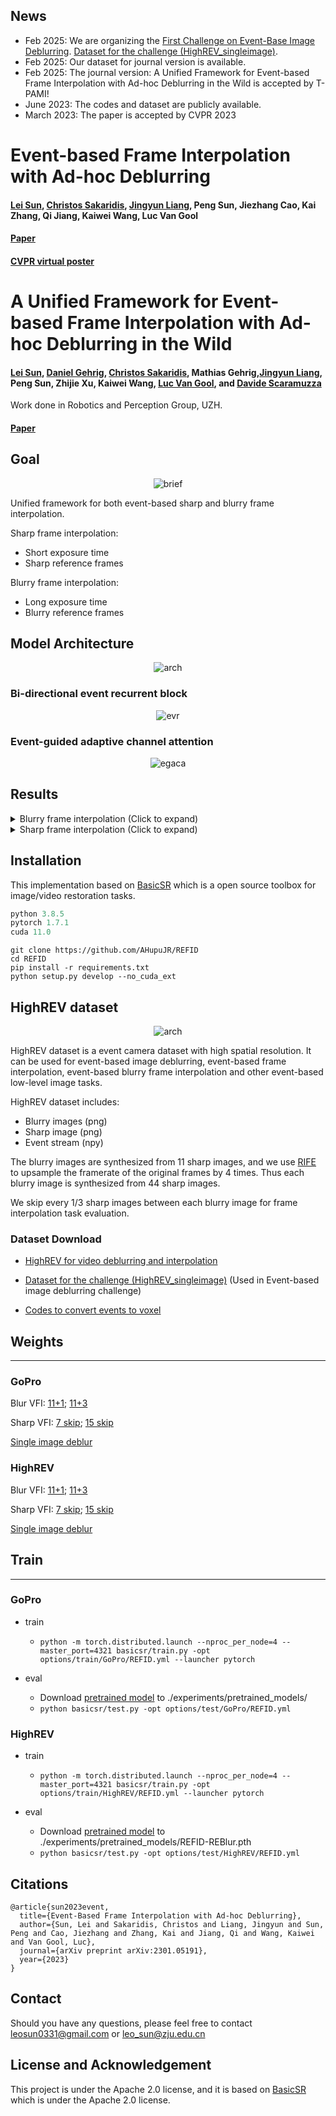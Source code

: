 
## News
- Feb 2025: We are organizing the [First Challenge on Event-Base Image Deblurring](https://github.com/AHupuJR/NTIRE2025_EventDeblur_challenge?tab=readme-ov-file). [Dataset for the challenge (HighREV_singleimage)](https://codalab.lisn.upsaclay.fr/my/datasets/download/9f275580-9b38-4984-b995-1e59e96b6111).
- Feb 2025: Our dataset for journal version is available.
- Feb 2025: The journal version: A Unified Framework for Event-based Frame Interpolation with Ad-hoc Deblurring in the Wild is accepted by T-PAMI!
- June 2023: The codes and dataset are publicly available.
- March 2023: The paper is accepted by CVPR 2023



# Event-based Frame Interpolation with Ad-hoc Deblurring

#### [Lei Sun](https://ahupujr.github.io/), [Christos Sakaridis](https://people.ee.ethz.ch/~csakarid/), [Jingyun Liang](https://jingyunliang.github.io/), Peng Sun, Jiezhang Cao, Kai Zhang, Qi Jiang, Kaiwei Wang, Luc Van Gool
#### [Paper](https://openaccess.thecvf.com/content/CVPR2023/papers/Sun_Event-Based_Frame_Interpolation_With_Ad-Hoc_Deblurring_CVPR_2023_paper.pdf)
#### [CVPR virtual poster](https://cvpr2023.thecvf.com/virtual/2023/poster/22871)

# A Unified Framework for Event-based Frame Interpolation with Ad-hoc Deblurring in the Wild

#### [Lei Sun](https://ahupujr.github.io/), [Daniel Gehrig](), [Christos Sakaridis](https://people.ee.ethz.ch/~csakarid/), Mathias Gehrig,[Jingyun Liang](https://jingyunliang.github.io/), Peng Sun, Zhijie Xu, Kaiwei Wang, [Luc Van Gool](https://insait.ai/prof-luc-van-gool/), and [Davide Scaramuzza](https://rpg.ifi.uzh.ch/people_scaramuzza.html)

Work done in Robotics and Perception Group, UZH.
#### [Paper](TODO)




## Goal
<div style="text-align: center">
<img src="figures/Fig1.png" alt="brief" style="zoom:100%;" div align=center/>
</div>

Unified framework for both event-based sharp and blurry frame interpolation.

Sharp frame interpolation:
- Short exposure time
- Sharp reference frames

Blurry frame interpolation:
- Long exposure time
- Blurry reference frames



## Model Architecture
<div style="text-align: center">
<img src="figures/model_arch.png" alt="arch" style="zoom:100%;" div align=center/>
</div>


### Bi-directional event recurrent block
<div style="text-align: center">
<img src="figures/evr.png" alt="evr" style="zoom:100%;" div align=center/>
</div>

### Event-guided adaptive channel attention
<div style="text-align: center">
<img src="figures/egaca.png" alt="egaca" style="zoom:100%;" />
</div>

## Results
<details><summary>Blurry frame interpolation (Click to expand) </summary>
<img src="figures/qualitative_blurry_interpo.png" alt="blurry_interpo" style="zoom:100%;" />
<img src="figures/table_blurry_interpo.png" alt="blurry_interpo" style="zoom:100%;" />
</details>

<details><summary>Sharp frame interpolation (Click to expand) </summary>
<img src="figures/qualitative_sharp_interpo.png" alt="sharp_interpo" style="zoom:100%;" />
<img src="figures/table_sharp_interpo.png" alt="sharp_interpo" style="zoom:100%;" />
</details>

## Installation
This implementation based on [BasicSR](https://github.com/xinntao/BasicSR) which is a open source toolbox for image/video restoration tasks. 

```python
python 3.8.5
pytorch 1.7.1
cuda 11.0
```



```
git clone https://github.com/AHupuJR/REFID
cd REFID
pip install -r requirements.txt
python setup.py develop --no_cuda_ext
```

## <span id="dataset_section"> HighREV dataset </span> 

<div style="text-align: center">
<img src="figures/dataset.png" alt="arch" style="zoom:100%;" div align=center/>
</div>

HighREV dataset is a event camera dataset with high spatial resolution. It can be used for event-based image deblurring, event-based frame interpolation, event-based blurry frame interpolation and other event-based low-level image tasks.

HighREV dataset includes:
- Blurry images (png)
- Sharp image (png)
- Event stream (npy)

The blurry images are synthesized from 11 sharp images, and we use [RIFE][rife_codes] to upsample the framerate of the original frames by 4 times. Thus each blurry image is synthesized from 44 sharp images.

We skip every 1/3 sharp images between each blurry image for frame interpolation task evaluation.

### Dataset Download

- [HighREV for video deblurring and interpolation](https://www.kaggle.com/datasets/lei0331/highrev-full) 

- [Dataset for the challenge (HighREV_singleimage)](https://codalab.lisn.upsaclay.fr/my/datasets/download/9f275580-9b38-4984-b995-1e59e96b6111) (Used in Event-based image deblurring challenge)

- [Codes to convert events to voxel](https://github.com/AHupuJR/NTIRE2025_EventDeblur_challenge?tab=readme-ov-file#voxel-grids)

## Weights
---
### GoPro
Blur VFI: [11+1](https://github.com/AHupuJR/REFID/releases/download/v0.1/REFID-GoPro-11-1.pth); [11+3](https://github.com/AHupuJR/REFID/releases/download/v0.1/REFID-GoPro-11-3.pth)

Sharp VFI: [7 skip](https://github.com/AHupuJR/REFID/releases/download/v0.1/REFID-GoPro-7skip.pth); [15 skip](https://github.com/AHupuJR/REFID/releases/download/v0.1/REFID-GoPro-15skip.pth)

[Single image deblur](https://github.com/AHupuJR/REFID/releases/download/v0.1/REFID-GoPro-single-deblur.pth)

### HighREV
Blur VFI: [11+1](https://github.com/AHupuJR/REFID/releases/download/v0.1/REFID-HighREV-1skip.pth); [11+3](https://github.com/AHupuJR/REFID/releases/download/v0.1/REFID-HighREV-3skip.pth)

Sharp VFI: [7 skip](https://github.com/AHupuJR/REFID/releases/download/v0.1/REFID-HighREV-7skip.pth); [15 skip](https://github.com/AHupuJR/REFID/releases/download/v0.1/REFID-HighREV-15skip.pth)

[Single image deblur](https://github.com/AHupuJR/REFID/releases/download/v0.1/REFID-HighREV-single-deblur.pth)



## Train
---
### GoPro

* train

  * ```python -m torch.distributed.launch --nproc_per_node=4 --master_port=4321 basicsr/train.py -opt options/train/GoPro/REFID.yml --launcher pytorch```

* eval
  * Download [pretrained model](https://github.com/AHupuJR/REFID/releases) to ./experiments/pretrained_models/
  * ```python basicsr/test.py -opt options/test/GoPro/REFID.yml  ```
  

### HighREV

* train

  * ```python -m torch.distributed.launch --nproc_per_node=4 --master_port=4321 basicsr/train.py -opt options/train/HighREV/REFID.yml --launcher pytorch```

* eval
  * Download [pretrained model](https://github.com/AHupuJR/REFID/releases) to ./experiments/pretrained_models/REFID-REBlur.pth
  * ```python basicsr/test.py -opt options/test/HighREV/REFID.yml ```
  

## Citations

```
@article{sun2023event,
  title={Event-Based Frame Interpolation with Ad-hoc Deblurring},
  author={Sun, Lei and Sakaridis, Christos and Liang, Jingyun and Sun, Peng and Cao, Jiezhang and Zhang, Kai and Jiang, Qi and Wang, Kaiwei and Van Gool, Luc},
  journal={arXiv preprint arXiv:2301.05191},
  year={2023}
}
```


## Contact
Should you have any questions, please feel free to contact leosun0331@gmail.com or leo_sun@zju.edu.cn


## License and Acknowledgement

This project is under the Apache 2.0 license, and it is based on [BasicSR](https://github.com/xinntao/BasicSR) which is under the Apache 2.0 license.


[rife_codes]: <https://github.com/megvii-research/ECCV2022-RIFE>
[alpsentek_link]: <https://www.alpsentek.com/>
[github_website]: <https://github.com/AHupuJR/REFID>